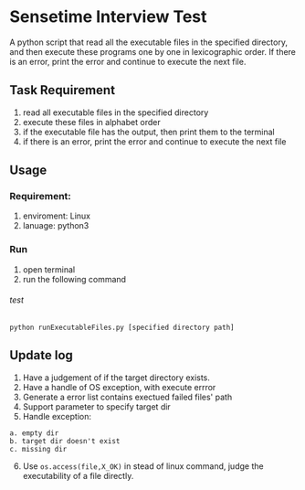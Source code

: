 # Sensetime Interview Test
A python script that read all the executable files in the specified directory, and then execute these programs one by one in lexicographic order. If there is an error, print the error and continue to execute the next file.

## Task Requirement
1. read all executable files in the specified directory
2. execute these files in alphabet order
3. if the executable file has the output, then print them to the terminal
4. if there is an error, print the error and continue to execute the next file

## Usage
### Requirement:
1. enviroment: Linux
2. lanuage: python3

### Run
1. open terminal
2. run the following command
###### test
```
python runExecutableFiles.py [specified directory path]
```
## Update log
1. Have a judgement of if the target directory exists.
2. Have a handle of OS exception, with execute errror
3. Generate a error list contains exectued failed files' path
4. Support parameter to specify target dir
5. Handle exception:
  ```
  a. empty dir
  b. target dir doesn't exist
  c. missing dir
  ```
 6. Use ```os.access(file,X_OK)``` in stead of linux command, judge the executability of a file directly.
 
